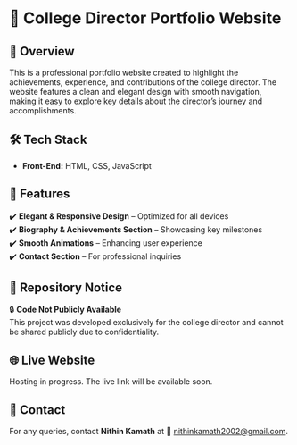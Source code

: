 # 📌 College Director Portfolio Website  

## 🚀 Overview  
This is a professional portfolio website created to highlight the achievements, experience, and contributions of the college director. The website features a clean and elegant design with smooth navigation, making it easy to explore key details about the director’s journey and accomplishments.  

## 🛠️ Tech Stack  
- **Front-End:** HTML, CSS, JavaScript  

## 🔑 Features  
✔️ **Elegant & Responsive Design** – Optimized for all devices  
✔️ **Biography & Achievements Section** – Showcasing key milestones  
✔️ **Smooth Animations** – Enhancing user experience  
✔️ **Contact Section** – For professional inquiries  

## 🚫 Repository Notice  
🔒 **Code Not Publicly Available**  
This project was developed exclusively for the college director and cannot be shared publicly due to confidentiality.  

## 🌐 Live Website  
Hosting in progress. The live link will be available soon.  

## 📩 Contact  
For any queries, contact **Nithin Kamath** at 📧 nithinkamath2002@gmail.com.  

